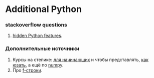 # Additional Python

### stackoverflow questions
1. [hidden Python features](https://stackoverflow.com/questions/101268/hidden-features-of-python).

### Дополнительные источники
1. Курсы на степике:
   [для начинающих](https://stepik.org/course/67/syllabus) и
   чтобы представлять, [как юзать](https://stepik.org/course/512/syllabus),
   а ещё по [numpy](https://stepik.org/course/3356/syllabus).
2. Про [f-строки](https://shultais.education/blog/python-f-strings).
